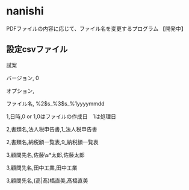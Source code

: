# nanishi

PDFファイルの内容に応じて、ファイル名を変更するプログラム
【開発中】

## 設定csvファイル
試案

バージョン, 0

オプション,

ファイル名, %2$s_%3$s_%1yyyymmdd

1,日時,0 or 1,0はファイルの作成日　1は処理日

2,書類名,法人税申告書,1_法人税申告書

2,書類名,納税額一覧表,9_納税額一覧表

3,顧問先名,佐藤\s*太郎,佐藤太郎

3,顧問先名,田中工業,田中工業

3,顧問先名,(高|髙)橋直美,髙橋直美




